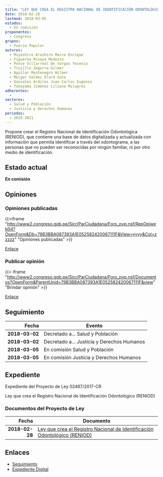 ```yaml
---
title: "LEY QUE CREA EL REGISTRO NACIONAL DE IDENTIFICACIÓN ODONTOLÓGICA (RENIOD)"
date: 2018-02-28
lastmod: 2018-03-05
estados: 
  - En comisión
proponentes: 
  - Congreso
grupos: 
  - Fuerza Popular
autores: 
  - Miyashiro Arashiro Marco Enrique
  - Figueroa Minaya Modesto
  - Ponce Villarreal De Vargas Yesenia
  - Trujillo Zegarra Gilmer
  - Aguilar Montenegro Wilmer
  - Melgar Valdez Elard Galo
  - Gonzales Ardiles Juan Carlos Eugenio
  - Takayama Jiménez Liliana Milagros
adherentes: 
  - 
sectores: 
  - Salud y Población
  - Justicia y Derechos Humanos
periodos: 
  - 2016-2021
---
```


Propone crear el Registro Nacional de Identificación Odontológica (RENIOD), que contiene una base de datos digitalizada y actualizada con información que permita identificar a través del odontograma, a las personas que no pueden ser reconocidas por ningún familiar, ni por otro medio de identificación.


## Estado actual

**En comisión**

## Opiniones

### Opiniones publicadas

{{<iframe "http://www2.congreso.gob.pe/Sicr/ParCiudadana/Foro_pvp.nsf/RepOpiweb04?OpenForm&Db=79B3BBA087393A1E052582420067111F&View=yyyy&Col=zzzzz" "Opiniones publicadas" >}}

[Enlace](http://www2.congreso.gob.pe/Sicr/ParCiudadana/Foro_pvp.nsf/RepOpiweb04?OpenForm&Db=79B3BBA087393A1E052582420067111F&View=yyyy&Col=zzzzz)
### Publicar opinión

{{< iframe "http://www2.congreso.gob.pe/Sicr/ParCiudadana/Foro_pvp.nsf/Documentos?OpenForm&ParentUnid=79B3BBA087393A1E052582420067111F&view" "Brindar opinión" >}}

[Enlace](http://www2.congreso.gob.pe/Sicr/ParCiudadana/Foro_pvp.nsf/Documentos?OpenForm&ParentUnid=79B3BBA087393A1E052582420067111F&view)

## Seguimiento

| Fecha | Evento |
|------:|--------|
| **2018-03-02** | Decretado a... Salud y Población|
| **2018-03-02** | Decretado a... Justicia y Derechos Humanos|
| **2018-03-05** | En comisión Salud y Población|
| **2018-03-05** | En comisión Justicia y Derechos Humanos|


## Expediente

Expediente del Proyecto de Ley 02467/2017-CR

Ley que crea el Registro Nacional de Identificación Odontológico (RENIOD)


### Documentos del Proyecto de Ley

| Fecha | Documento |
|------:|--------|
| **2018-02-28** | [Ley que crea el Registro Nacional de Identificación Odontológico (RENIOD)](http://www.leyes.congreso.gob.pe/Documentos/2016_2021/Proyectos_de_Ley_y_de_Resoluciones_Legislativas/PL0246720180228.pdf) |

## Enlaces 

- [Seguimiento](http://www2.congreso.gob.pe/Sicr/TraDocEstProc/CLProLey2016.nsf/f7fff46988ca05b1052578e100829cc7/4302f8e5041d65af052582420060a412?OpenDocument)
- [Expediente Digital](http://www2.congreso.gob.pe/Sicr/TraDocEstProc/CLProLey2016.nsf/f7fff46988ca05b1052578e100829cc7/4302f8e5041d65af052582420060a412?OpenDocument&Click=05257FB7005EB655.eb71d0cf91d8294e05256cdf006b5706/$Body/0.1C6C)
